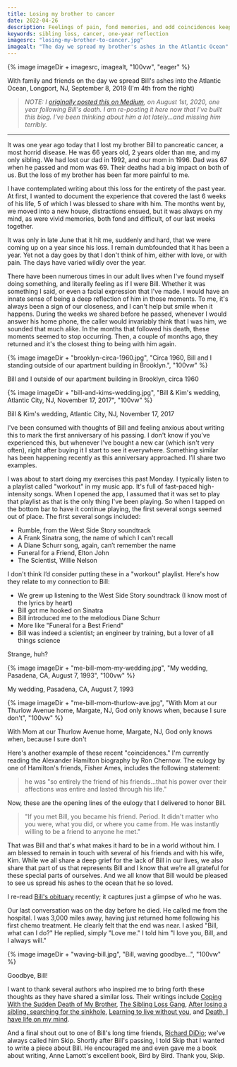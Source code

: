 ```yaml
---
title: Losing my brother to cancer
date: 2022-04-26
description: Feelings of pain, fond memories, and odd coincidences keep me connected to the brother I lost to cancer.
keywords: sibling loss, cancer, one-year reflection
imagesrc: "losing-my-brother-to-cancer.jpg"
imagealt: "The day we spread my brother's ashes in the Atlantic Ocean"
---
```


<div class="post__hero">
  {% image imageDir + imagesrc, imagealt, "100vw", "eager" %}
  <p class="caption">With family and friends on the day we spread Bill's ashes into the Atlantic Ocean, Longport, NJ, September 8, 2019 (I'm 4th from the right)</p>
</div>

<div class="post__content">

> _NOTE: I [originally posted this on Medium](https://medium.com/p/6cf46529f207), on August 1st, 2020, one year following Bill's death. I am re-posting it here now that I've built this blog. I've been thinking about him a lot lately...and missing him terribly._

---

It was one year ago today that I lost my brother Bill to pancreatic cancer, a most horrid disease. He was 66 years old, 2 years older than me, and my only sibling. We had lost our dad in 1992, and our mom in 1996. Dad was 67 when he passed and mom was 69. Their deaths had a big impact on both of us. But the loss of my brother has been far more painful to me.

I have contemplated writing about this loss for the entirety of the past year. At first, I wanted to document the experience that covered the last 6 weeks of his life, 5 of which I was blessed to share with him. The months went by, we moved into a new house, distractions ensued, but it was always on my mind, as were vivid memories, both fond and difficult, of our last weeks together.

It was only in late June that it hit me, suddenly and hard, that we were coming up on a year since his loss. I remain dumbfounded that it has been a year. Yet not a day goes by that I don't think of him, either with love, or with pain. The days have varied wildly over the year.

There have been numerous times in our adult lives when I've found myself doing something, and literally feeling as if I were Bill. Whether it was something I said, or even a facial expression that I've made. I would have an innate sense of being a deep reflection of him in those moments. To me, it's always been a sign of our closeness, and I can't help but smile when it happens. During the weeks we shared before he passed, whenever I would answer his home phone, the caller would invariably think that I was him, we sounded that much alike. In the months that followed his death, these moments seemed to stop occurring. Then, a couple of months ago, they returned and it's the closest thing to being with him again.

  <div class="image-holder">
    {% image imageDir + "brooklyn-circa-1960.jpg", "Circa 1960, Bill and I standing outside of our apartment building in Brooklyn.", "100vw" %}
    <p class="caption">Bill and I outside of our apartment building in Brooklyn, circa 1960</p>
  </div>
  <div class="image-holder">
    {% image imageDir + "bill-and-kims-wedding.jpg", "Bill & Kim's wedding, Atlantic City, NJ, November 17, 2017", "100vw" %}
    <p class="caption">Bill & Kim's wedding, Atlantic City, NJ, November 17, 2017</p>
  </div>

I've been consumed with thoughts of Bill and feeling anxious about writing this to mark the first anniversary of his passing. I don't know if you’ve experienced this, but whenever I've bought a new car (which isn't very often), right after buying it I start to see it everywhere. Something similar has been happening recently as this anniversary approached. I’ll share two examples.

I was about to start doing my exercises this past Monday. I typically listen to a playlist called "workout" in my music app. It's full of fast-paced high-intensity songs. When I opened the app, I assumed that it was set to play that playlist as that is the only thing I've been playing. So when I tapped on the bottom bar to have it continue playing, the first several songs seemed out of place. The first several songs included:

- Rumble, from the West Side Story soundtrack
- A Frank Sinatra song, the name of which I can’t recall
- A Diane Schurr song, again, can’t remember the name
- Funeral for a Friend, Elton John
- The Scientist, Willie Nelson

I don't think I’d consider putting these in a "workout" playlist. Here's how they relate to my connection to Bill:

- We grew up listening to the West Side Story soundtrack (I know most of the lyrics by heart)
- Bill got me hooked on Sinatra
- Bill introduced me to the melodious Diane Schurr
- More like "Funeral for a Best Friend"
- Bill was indeed a scientist; an engineer by training, but a lover of all things science

Strange, huh?

  <div class="image-holder">
    {% image imageDir + "me-bill-mom-my-wedding.jpg", "My wedding, Pasadena, CA, August 7, 1993", "100vw" %}
    <p class="caption">My wedding, Pasadena, CA, August 7, 1993</p>
  </div>
  <div class="image-holder">
    {% image imageDir + "me-bill-mom-thurlow-ave.jpg", "With Mom at our Thurlow Avenue home, Margate, NJ, God only knows when, because I sure don't", "100vw" %}
    <p class="caption">With Mom at our Thurlow Avenue home, Margate, NJ, God only knows when, because I sure don't</p>
  </div>

Here's another example of these recent "coincidences." I'm currently reading the Alexander Hamilton biography by Ron Chernow. The eulogy by one of Hamilton's friends, Fisher Ames, includes the following statement:

> he was "so entirely the friend of his friends…that his power over their affections was entire and lasted through his life."

Now, these are the opening lines of the eulogy that I delivered to honor Bill.

> "If you met Bill, you became his friend. Period. It didn't matter who you were, what you did, or where you came from. He was instantly willing to be a friend to anyone he met."

That was Bill and that's what makes it hard to be in a world without him. I am blessed to remain in touch with several of his friends and with his wife, Kim. While we all share a deep grief for the lack of Bill in our lives, we also share that part of us that represents Bill and I know that we're all grateful for these special parts of ourselves. And we all know that Bill would be pleased to see us spread his ashes to the ocean that he so loved.

I re-read [Bill's obituary](https://www.legacy.com/us/obituaries/courierpostonline/name/william-monsour-obituary?id=6617214) recently; it captures just a glimpse of who he was.

Our last conversation was on the day before he died. He called me from the hospital. I was 3,000 miles away, having just returned home following his first chemo treatment. He clearly felt that the end was near. I asked "Bill, what can I do?" He replied, simply "Love me." I told him "I love you, Bill, and I always will."

<div class="image-holder">
  {% image imageDir + "waving-bill.jpg", "Bill, waving goodbye...", "100vw" %}
  <p class="caption">Goodbye, Bill!</p>
</div>

I want to thank several authors who inspired me to bring forth these thoughts as they have shared a similar loss. Their writings include [Coping With the Sudden Death of My Brother](https://medium.com/myth-vs-craft/losing-a-sibling-coping-with-the-loss-of-my-brother-65a6e4a863d0), [The Sibling Loss Gang](https://medium.com/@megszee/https-medium-com-megszee-the-sibling-loss-gang-198653465e95), [After losing a sibling, searching for the sinkhole](https://medium.com/@slymank2/after-losing-a-sibling-searching-for-the-sinkhole-a7fab1ea2943), [Learning to live without you](https://medium.com/@oliviawilson_70511/learning-to-live-without-you-bfe961169da), and [Death, I have life on my mind](https://medium.com/@vikasgupta/death-i-have-life-on-my-mind-8c6d0a23b4d7).

And a final shout out to one of Bill's long time friends, [Richard DiDio](https://medium.com/@RichardADiDio); we've always called him Skip. Shortly after Bill's passing, I told Skip that I wanted to write a piece about Bill. He encouraged me and even gave me a book about writing, Anne Lamott's excellent book, Bird by Bird. Thank you, Skip.

</div>
